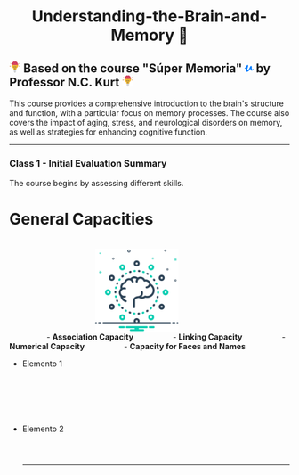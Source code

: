 <h1 align="center">Understanding-the-Brain-and-Memory 💭</h1>

## <a href="https://www.udemy.com/user/nckurt/"><img src="brain.svg" alt="brain" width="4%"></a> Based on the course "Súper Memoria" <a href="https://www.udemy.com/user/nckurt/"><img src="udemy.svg" alt="brain" width="3%"></a> by Professor N.C. Kurt <a href="https://www.udemy.com/user/nckurt/"><img src="brain.svg" alt="brain" width="4%"></a>
This course provides a comprehensive introduction to the brain's structure and function, with a particular focus on memory processes. The course also covers the impact of aging, stress, and neurological disorders on memory, as well as strategies for enhancing cognitive function.

---

### **Class 1 - Initial Evaluation Summary**

The course begins by assessing different skills.

# General Capacities
<br>
<img align="right" width=150px alt="Brain" hspace="200" src="brain (1).svg" />

&nbsp;&nbsp;&nbsp;&nbsp;&nbsp;&nbsp;&nbsp;&nbsp;&nbsp;&nbsp;&nbsp;&nbsp;&nbsp;&nbsp;&nbsp;&nbsp; - **Association Capacity**
&nbsp;&nbsp;&nbsp;&nbsp;&nbsp;&nbsp;&nbsp;&nbsp;&nbsp;&nbsp;&nbsp;&nbsp;&nbsp;&nbsp;&nbsp;&nbsp; - **Linking Capacity**
&nbsp;&nbsp;&nbsp;&nbsp;&nbsp;&nbsp;&nbsp;&nbsp;&nbsp;&nbsp;&nbsp;&nbsp;&nbsp;&nbsp;&nbsp;&nbsp; - **Numerical Capacity**
&nbsp;&nbsp;&nbsp;&nbsp;&nbsp;&nbsp;&nbsp;&nbsp;&nbsp;&nbsp;&nbsp;&nbsp;&nbsp;&nbsp;&nbsp;&nbsp; - **Capacity for Faces and Names**

<ul>
  <li style="margin-bottom: 100px;">Elemento 1</li>
  <li>Elemento 2</li>

<br>

#

---
